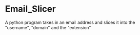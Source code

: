 # Email_Slicer

A python program takes in an email address and slices it into the "username", "domain" and the "extension"
